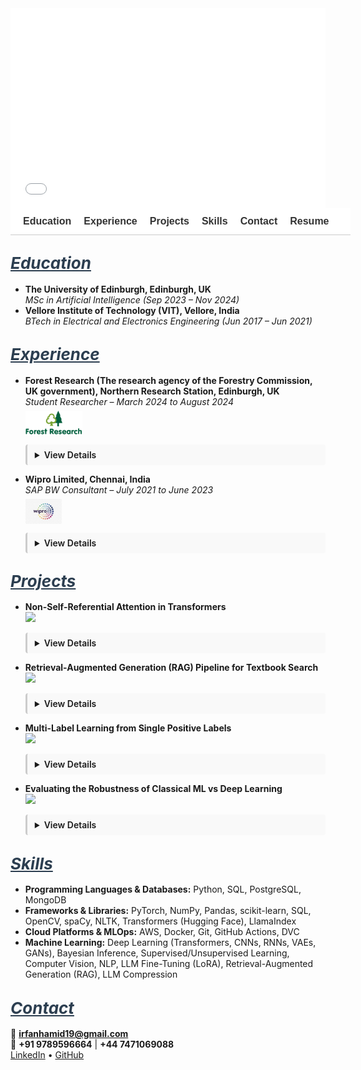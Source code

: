 <div style="width: 100%; height: 320px;">
  <iframe src="neural_network.html" width="100%" height="100%" style="border: none;"></iframe>
</div>


<!-- Navigation Bar -->
<nav style="position: sticky; top: 0; background-color: #ffffff; padding: 12px 20px; font-family: sans-serif; font-size: 16px; z-index: 999; border-bottom: 1px solid #ccc; white-space: nowrap; overflow-x: auto; display: flex; min-width: 100%;">
  <a href="#education" style="margin-right: 20px; text-decoration: none; font-weight: bold; color: #333;">Education</a>
  <a href="#experience" style="margin-right: 20px; text-decoration: none; font-weight: bold; color: #333;">Experience</a>
  <a href="#projects" style="margin-right: 20px; text-decoration: none; font-weight: bold; color: #333;">Projects</a>
  <a href="#skills" style="margin-right: 20px; text-decoration: none; font-weight: bold; color: #333;">Skills</a>
  <a href="#contact" style="margin-right: 20px; text-decoration: none; font-weight: bold; color: #333;">Contact</a>
  <a href="/assets/resume/Irfan_Resume.pdf" download style="text-decoration: none; font-weight: bold; color: #333;">Resume</a>
</nav>

<!-- CSS -->
<style>
  details {
    transition: all 0.3s ease-in-out;
    overflow: hidden;
    margin-bottom: 12px;
    padding: 8px 12px;
    border-left: 3px solid #ccc;
    background-color: #f9f9f9;
    border-radius: 4px;
  }
  details[open] summary ~ * {
    animation: slideDown 0.3s ease-in-out;
  }
  @keyframes slideDown {
    0% { opacity: 0; transform: translateY(-5px); }
    100% { opacity: 1; transform: translateY(0); }
  }
  summary {
    cursor: pointer;
    font-weight: 600;
  }
  :target {
    scroll-margin-top: 80px;
  }
</style>

## <span id="education" style="scroll-margin-top: 80px; font-size: 26px; font-style: italic; text-decoration: underline; color: #2c3e50;">Education</span>

- **The University of Edinburgh, Edinburgh, UK**  
  *MSc in Artificial Intelligence (Sep 2023 – Nov 2024)*
- **Vellore Institute of Technology (VIT), Vellore, India**  
  *BTech in Electrical and Electronics Engineering (Jun 2017 – Jun 2021)*

## <span id="experience" style="scroll-margin-top: 80px; font-size: 26px; font-style: italic; text-decoration: underline; color: #2c3e50;">Experience</span>

- **Forest Research (The research agency of the Forestry Commission, UK government), Northern Research Station, Edinburgh, UK**  
  *Student Researcher – March 2024 to August 2024*  
  <img src="assets/img/ForestResearch.jpg" alt="Forest Research Logo" style="height: 40px; margin-top: 6px; display: block;">
  <details><summary>View Details</summary><br>
  <ul>
    <li>Conducted an industry-partnered machine learning research with Forest Research (the research agency of the Forestry Commission, UK government) for my MSc dissertation, focusing on the classification of tree species in the Forest of Dean using high-resolution multispectral satellite imagery from Planet Labs’ SuperDove 8 satellites.</li>
    <li>Implemented and trained deep learning models, including ResNet-34, DenseNet-40 and Vision Transformers (ViT) to perform species classification. Utilized QGIS for geospatial preprocessing, spatial analysis, and visualization of labelled tree data.</li>
    <li>Performed a comparative evaluation of the models and analyzed classification accuracy across various tree species. Additionally, examined species spectral curves to understand and explain model predictions, highlighting the strengths and limitations in classification performance, contributing to advancements in precise forestry and remote sensing applications.</li>
  </ul>
  </details>

- **Wipro Limited, Chennai, India**  
  *SAP BW Consultant – July 2021 to June 2023*  
  <img src="assets/img/WIPRO.jpeg" alt="Wipro Logo" style="height: 40px; margin-top: 6px; display: block;">
  <details><summary>View Details</summary><br>
  <ul>
    <li>Designed and optimized SAP BW process chains for the client, Nomad Foods Europe Limited, leading to improved automation and data integration. Enhanced data loading efficiency and reduced manual intervention by developing models using Advanced DataStore Objects (aDSO) and composite providers, ensuring timely and reliable data availability.</li>
    <li>Developed customized SAP BW queries to meet Nomad Foods' reporting needs, resulting in more accurate, actionable insights. Enabled real-time data analysis for critical decisions by transforming and modeling data to align with business KPIs.</li>
    <li>Implemented SAP BW/4HANA data provisioning and ETL processes, ensuring faster and more reliable data acquisition. Enhanced BI report performance, supporting the client's operational and strategic planning with accurate, timely data flows.</li>
  </ul>
  </details>

## <span id="projects" style="scroll-margin-top: 80px; font-size: 26px; font-style: italic; text-decoration: underline; color: #2c3e50;">Projects</span>

- **Non-Self-Referential Attention in Transformers**  
  <a href="https://github.com/Irfan-Hamid/Rethinking-Attention-for-Transformers" target="_blank">
    <img src="https://img.shields.io/badge/View_on-GitHub-black?logo=github">
  </a>
  <details><summary>View Details</summary><br>
  <ul>
    <li>Explored modifications to Transformer architecture and developed a method called Non-Self-Referential Attention.</li>
    <li>Driven by the observation that self-attention values (main diagonal of the attention matrix) were often disproportionately high yet minimally informative, this method attenuated those values by a tunable factor to diversify attention distributions and improve performance on tasks like machine translation.</li>
    <li>Applied this approach to the 'en-pt' translation subset of the opus_books dataset, achieving a 2.12% BLEU score improvement.</li>
  </ul>
  </details>

- **Retrieval-Augmented Generation (RAG) Pipeline for Textbook Search**  
  <a href="https://github.com/Irfan-Hamid/LLM_RAG_IMPLEMENTATION" target="_blank">
    <img src="https://img.shields.io/badge/View_on-GitHub-black?logo=github">
  </a>
  <details><summary>View Details</summary><br>
  <ul>
    <li>Extracted and preprocessed text from PDF textbooks, formatted it into chunks and converted them into numerical embeddings.</li>
    <li>Designed a vector-based retrieval system to identify and extract relevant text chunks based on user queries.</li>
    <li>Generated context-aware prompts using retrieved passages and utilized LLM (Google/GEMMA-7B-it) to produce accurate, context-driven responses to queries derived from textbook content.</li>
  </ul>
  </details>

- **Multi-Label Learning from Single Positive Labels**  
  <a href="https://github.com/Irfan-Hamid/Multi-Label-Learning-from-Single-Positive-Labels" target="_blank">
    <img src="https://img.shields.io/badge/View_on-GitHub-black?logo=github">
  </a>
  <details><summary>View Details</summary><br>
  <ul>
    <li>This project explores the challenge of multi-label classification in settings where each training example is annotated with only a single positive label, despite the presence of multiple applicable labels. In real-world scenarios, especially when the number of potential labels is large, it becomes impractical for human annotators to exhaustively list all relevant labels for each instance. This results in sparsely labeled data that is difficult to learn from using conventional techniques.</li>
    <li>A practical example of this problem arises in species distribution modeling (SDM), where the goal is to predict the presence or absence of species across geographic regions based on limited field observations. In such datasets, only the locations where a species has been observed are recorded, and absence information is typically unavailable, making the task more complex and imbalanced.</li>
    <li>A neural network was trained to perform accurate multi-label inference at test time, despite being exposed to only a single positive label per instance during training, a setting known as Single Positive Multi-Label Learning (SPMLL) where multiple correct labels exist but only one is observed per example.</li>
    <li>Introduced a custom loss function called UPL (Up-weighting Positive Label), which increases the contribution of observed labels while handling ambiguity in the unobserved ones.</li>
    <li>The UPL loss resulted in a 72% improvement in performance over standard binary cross-entropy loss across key evaluation metrics.</li>
  </ul>
  </details>

- **Evaluating the Robustness of Classical ML vs Deep Learning**  
  <a href="https://github.com/Irfan-Hamid/Robustness-Comparison-Classical-machine-learning-vs.-Deep-Learning-in-Image-Classification" target="_blank">
    <img src="https://img.shields.io/badge/View_on-GitHub-black?logo=github">
  </a>
  <details><summary>View Details</summary><br>
  <ul>
    <li>Investigated the robustness of classical machine learning models compared to deep learning architectures when exposed to real-world variations in image quality.</li>
    <li>Random Forest and Support Vector Machine (SVM) were used as classical baselines, while AlexNet, a convolutional neural network, represented the deep learning approach.</li>
    <li>All models were trained on the clean version of the Sports Balls Multiclass Image Classification dataset from Kaggle, containing over 9,000 images across 15 sports ball categories.</li>
    <li>Robustness testing involved introducing controlled perturbations, including Gaussian noise, blurring, contrast and brightness shifts, occlusion, and salt-and-pepper noise.</li>
    <li>Results showed that classical models deteriorated significantly under noisy conditions, while AlexNet maintained a higher level of performance, demonstrating stronger generalization to distorted inputs.</li>
  </ul>
  </details>

## <span id="skills" style="scroll-margin-top: 80px; font-size: 26px; font-style: italic; text-decoration: underline; color: #2c3e50;">Skills</span>

- **Programming Languages & Databases:** Python, SQL, PostgreSQL, MongoDB  
- **Frameworks & Libraries:** PyTorch, NumPy, Pandas, scikit-learn, SQL, OpenCV, spaCy, NLTK, Transformers (Hugging Face), LlamaIndex  
- **Cloud Platforms & MLOps:** AWS, Docker, Git, GitHub Actions, DVC  
- **Machine Learning:** Deep Learning (Transformers, CNNs, RNNs, VAEs, GANs), Bayesian Inference, Supervised/Unsupervised Learning, Computer Vision, NLP, LLM Fine-Tuning (LoRA), Retrieval-Augmented Generation (RAG), LLM Compression

## <span id="contact" style="scroll-margin-top: 80px; font-size: 26px; font-style: italic; text-decoration: underline; color: #2c3e50;">Contact</span>

📧 **irfanhamid19@gmail.com**  
📱 **+91 9789596664** | **+44 7471069088**  
[LinkedIn](https://www.linkedin.com/in/irfan-hamid/) • [GitHub](https://github.com/Irfan-Hamid)
